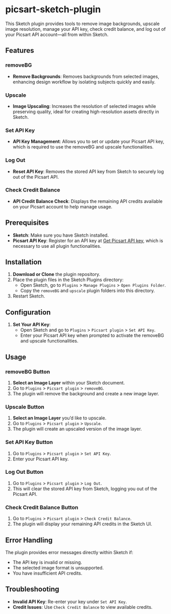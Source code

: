# picsart-sketch-plugin
This Sketch plugin provides tools to remove image backgrounds, upscale image resolution, manage your API key, check credit balance, and log out of your Picsart API account—all from within Sketch.

## Features

### removeBG
- **Remove Backgrounds**: Removes backgrounds from selected images, enhancing design workflow by isolating subjects quickly and easily.

### Upscale
- **Image Upscaling**: Increases the resolution of selected images while preserving quality, ideal for creating high-resolution assets directly in Sketch.

### Set API Key
- **API Key Management**: Allows you to set or update your Picsart API key, which is required to use the removeBG and upscale functionalities.

### Log Out
- **Reset API Key**: Removes the stored API key from Sketch to securely log out of the Picsart API.

### Check Credit Balance
- **API Credit Balance Check**: Displays the remaining API credits available on your Picsart account to help manage usage.

## Prerequisites

- **Sketch**: Make sure you have Sketch installed.
- **Picsart API Key**: Register for an API key at [Get Picsart API key](https://docs.picsart.io/docs/creative-apis-get-api-key), which is necessary to use all plugin functionalities.

## Installation

1. **Download or Clone** the plugin repository.
2. Place the plugin files in the Sketch Plugins directory:
   - Open Sketch, go to `Plugins` > `Manage Plugins` > `Open Plugins Folder`.
   - Copy the `removeBG` and `upscale` plugin folders into this directory.
3. Restart Sketch.

## Configuration

1. **Set Your API Key**:
   - Open Sketch and go to `Plugins` > `Picsart plugin` > `Set API Key`.
   - Enter your Picsart API key when prompted to activate the removeBG and upscale functionalities.

## Usage

### removeBG Button
1. **Select an Image Layer** within your Sketch document.
2. Go to `Plugins` > `Picsart plugin` > `removeBG`.
3. The plugin will remove the background and create a new image layer.

### Upscale Button
1. **Select an Image Layer** you’d like to upscale.
2. Go to `Plugins` > `Picsart plugin` > `Upscale`.
3. The plugin will create an upscaled version of the image layer.

### Set API Key Button
1. Go to `Plugins` > `Picsart plugin` > `Set API Key`.
2. Enter your Picsart API key.

### Log Out Button
1. Go to `Plugins` > `Picsart plugin` > `Log Out`.
2. This will clear the stored API key from Sketch, logging you out of the Picsart API.

### Check Credit Balance Button
1. Go to `Plugins` > `Picsart plugin` > `Check Credit Balance`.
2. The plugin will display your remaining API credits in the Sketch UI.

## Error Handling

The plugin provides error messages directly within Sketch if:
- The API key is invalid or missing.
- The selected image format is unsupported.
- You have insufficient API credits.

## Troubleshooting

- **Invalid API Key**: Re-enter your key under `Set API Key`.
- **Credit Issues**: Use `Check Credit Balance` to view available credits.
